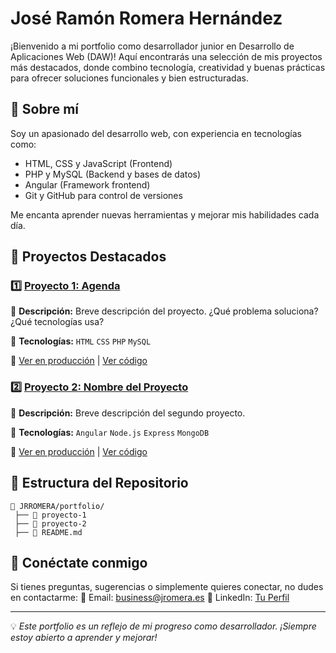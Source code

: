 # José Ramón Romera Hernández

¡Bienvenido a mi portfolio como desarrollador junior en Desarrollo de Aplicaciones Web (DAW)! Aquí encontrarás una selección de mis proyectos más destacados, donde combino tecnología, creatividad y buenas prácticas para ofrecer soluciones funcionales y bien estructuradas. 

## 🌟 Sobre mí
Soy un apasionado del desarrollo web, con experiencia en tecnologías como:
- HTML, CSS y JavaScript (Frontend)
- PHP y MySQL (Backend y bases de datos)
- Angular (Framework frontend)
- Git y GitHub para control de versiones

Me encanta aprender nuevas herramientas y mejorar mis habilidades cada día. 

## 📌 Proyectos Destacados

### 1️⃣ [Proyecto 1: Agenda](#)
📝 **Descripción:** Breve descripción del proyecto. ¿Qué problema soluciona? ¿Qué tecnologías usa?

🔧 **Tecnologías:** `HTML` `CSS` `PHP` `MySQL` 

🔗 [Ver en producción](https://agenda.jromera.es) | [Ver código]()

### 2️⃣ [Proyecto 2: Nombre del Proyecto](#)
📝 **Descripción:** Breve descripción del segundo proyecto.

🔧 **Tecnologías:** `Angular` `Node.js` `Express` `MongoDB`

🔗 [Ver en producción](#) | [Ver código](#)

## 📂 Estructura del Repositorio
```
📁 JRROMERA/portfolio/
 ├── 📂 proyecto-1
 ├── 📂 proyecto-2
 ├── 📜 README.md

```


## 🤝 Conéctate conmigo
Si tienes preguntas, sugerencias o simplemente quieres conectar, no dudes en contactarme:
📧 Email: [business@jromera.es](mailto:business@jromera.es)
💼 LinkedIn: [Tu Perfil](https://www.linkedin.com/in/joseramonromera/)

---

💡 *Este portfolio es un reflejo de mi progreso como desarrollador. ¡Siempre estoy abierto a aprender y mejorar!* 
